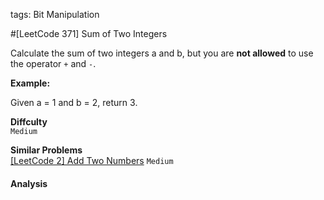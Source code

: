 tags: Bit Manipulation

#[LeetCode 371] Sum of Two Integers 

Calculate the sum of two integers a and b, but you are **not allowed** to use the operator `+` and `-`.

**Example:**

Given a = 1 and b = 2, return 3.


**Diffculty**  
`Medium`

**Similar Problems**  
[[LeetCode 2] Add Two Numbers]() `Medium`


#### Analysis



